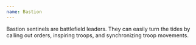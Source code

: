 ```yaml
---
name: Bastion
---
```

Bastion sentinels are battlefield leaders. They can easily turn the tides by calling out orders, inspiring troops, and synchronizing troop movements.
